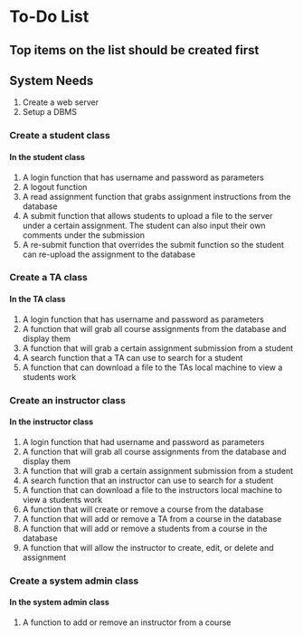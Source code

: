 # To-Do List
## Top items on the list should be created first

## System Needs
1. Create a web server
2. Setup a DBMS

### Create a student class
#### In the student class
1. A login function that has username and password as parameters
2. A logout function
3. A read assignment function that grabs assignment instructions from the database
4. A submit function that allows students to upload a file to the server under a certain assignment. The student can also input their own comments under the submission
5. A re-submit function that overrides the submit function so the student can re-upload the assignment to the database

### Create a TA class
#### In the TA class
1. A login function that has username and password as parameters
2. A function that will grab all course assignments from the database and display them
3. A function that will grab a certain assignment submission from a student
4. A search function that a TA can use to search for a student
5. A function that can download a file to the TAs local machine to view a students work

### Create an instructor class
#### In the instructor class
1. A login function that had username and password as parameters
2. A function that will grab all course assignments from the database and display them
3. A function that will grab a certain assignment submission from a student
4. A search function that an instructor can use to search for a student
5. A function that can download a file to the instructors local machine to view a students work
6. A function that will create or remove a course from the database
7. A function that will add or remove a TA from a course in the database
8. A function that will add or remove a students from a course in the database
9. A function that will allow the instructor to create, edit, or delete and assignment

### Create a system admin class
#### In the system admin class
1. A function to add or remove an instructor from a course